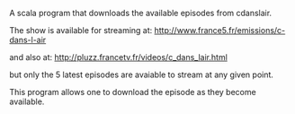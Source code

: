 A scala program that downloads the available episodes from cdanslair.

The show is available for streaming at:
http://www.france5.fr/emissions/c-dans-l-air

and also at:
http://pluzz.francetv.fr/videos/c_dans_lair.html

but only the 5 latest episodes are avaiable to stream at any given point.

This program allows one to download the episode as they become available.
